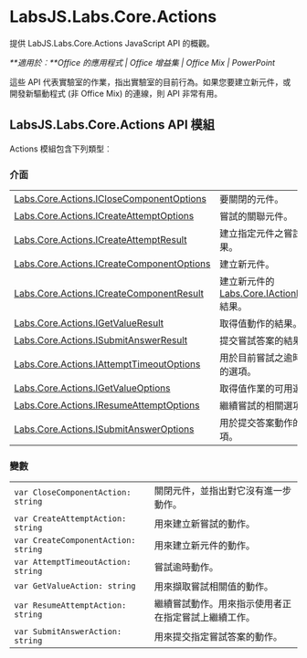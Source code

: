 
# <a name="labsjs.labs.core.actions"></a>LabsJS.Labs.Core.Actions
提供 LabJS.Labs.Core.Actions JavaScript API 的概觀。

 _**適用於︰**Office 的應用程式 | Office 增益集 | Office Mix | PowerPoint_

這些 API 代表實驗室的作業，指出實驗室的目前行為。如果您要建立新元件，或開發新驅動程式 (非 Office Mix) 的連線，則 API 非常有用。

## <a name="labsjs.labs.core.actions-api-module"></a>LabsJS.Labs.Core.Actions API 模組

Actions 模組包含下列類型︰


### <a name="interfaces"></a>介面


|||
|:-----|:-----|
|[Labs.Core.Actions.ICloseComponentOptions](../../reference/office-mix/labs.core.actions.iclosecomponentoptions.md)|要關閉的元件。|
|[Labs.Core.Actions.ICreateAttemptOptions](../../reference/office-mix/labs.core.actions.icreateattemptoptions.md)|嘗試的關聯元件。|
|[Labs.Core.Actions.ICreateAttemptResult](../../reference/office-mix/labs.core.actions.icreateattemptresult.md)|建立指定元件之嘗試的結果。|
|[Labs.Core.Actions.ICreateComponentOptions](../../reference/office-mix/labs.core.actions.icreatecomponentoptions.md)|建立新元件。|
|[Labs.Core.Actions.ICreateComponentResult](../../reference/office-mix/labs.core.actions.icreatecomponentresult.md)|建立新元件的 [Labs.Core.IActionResult](../../reference/office-mix/labs.core.iactionresult.md) 結果。|
|[Labs.Core.Actions.IGetValueResult](../../reference/office-mix/labs.core.actions.igetvalueresult.md)|取得值動作的結果。|
|[Labs.Core.Actions.ISubmitAnswerResult](../../reference/office-mix/labs.core.actions.isubmitanswerresult.md)|提交嘗試答案的結果。|
|[Labs.Core.Actions.IAttemptTimeoutOptions](../../reference/office-mix/labs.core.actions.iattempttimeoutoptions.md)|用於目前嘗試之逾時動作的選項。|
|[Labs.Core.Actions.IGetValueOptions](../../reference/office-mix/labs.core.actions.igetvalueoptions.md)|取得值作業的可用選項。|
|[Labs.Core.Actions.IResumeAttemptOptions](../../reference/office-mix/labs.core.actions.iresumeattemptoptions.md)|繼續嘗試的相關選項。|
|[Labs.Core.Actions.ISubmitAnswerOptions](../../reference/office-mix/labs.core.actions.isubmitansweroptions.md)|用於提交答案動作的選項。|

### <a name="variables"></a>變數


|||
|:-----|:-----|
| `var CloseComponentAction: string`|關閉元件，並指出對它沒有進一步動作。|
| `var CreateAttemptAction: string`|用來建立新嘗試的動作。|
| `var CreateComponentAction: string`|用來建立新元件的動作。|
| `var AttemptTimeoutAction: string`|嘗試逾時動作。|
| `var GetValueAction: string`|用來擷取嘗試相關值的動作。|
| `var ResumeAttemptAction: string`|繼續嘗試動作。用來指示使用者正在指定嘗試上繼續工作。|
| `var SubmitAnswerAction: string`|用來提交指定嘗試答案的動作。|
